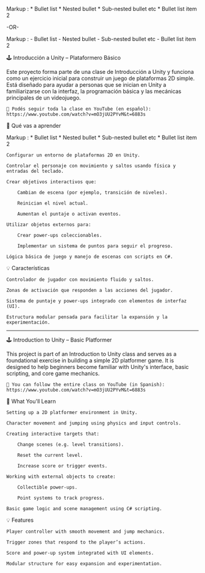  Markup : * Bullet list
              * Nested bullet
                  * Sub-nested bullet etc
          * Bullet list item 2

-OR-

 Markup : - Bullet list
              - Nested bullet
                  - Sub-nested bullet etc
          - Bullet list item 2 
          
🕹️ Introducción a Unity – Plataformero Básico

Este proyecto forma parte de una clase de Introducción a Unity y funciona como un ejercicio inicial para construir un juego de plataformas 2D simple. Está diseñado para ayudar a personas que se inician en Unity a familiarizarse con la interfaz, la programación básica y las mecánicas principales de un videojuego.

    🎥 Podés seguir toda la clase en YouTube (en español):
    https://www.youtube.com/watch?v=mO3jUU2PYvM&t=6883s

🎯 Qué vas a aprender
    
Markup : * Bullet list
              * Nested bullet
                  * Sub-nested bullet etc
          * Bullet list item 2

    Configurar un entorno de plataformas 2D en Unity.

    Controlar el personaje con movimiento y saltos usando física y entradas del teclado.

    Crear objetivos interactivos que:

        Cambian de escena (por ejemplo, transición de niveles).

        Reinician el nivel actual.

        Aumentan el puntaje o activan eventos.

    Utilizar objetos externos para:

        Crear power-ups coleccionables.

        Implementar un sistema de puntos para seguir el progreso.

    Lógica básica de juego y manejo de escenas con scripts en C#.

💡 Características

    Controlador de jugador con movimiento fluido y saltos.

    Zonas de activación que responden a las acciones del jugador.

    Sistema de puntaje y power-ups integrado con elementos de interfaz (UI).

    Estructura modular pensada para facilitar la expansión y la experimentación.

----------------------------------------------------------------------------------------------------------------------

🕹️ Introduction to Unity – Basic Platformer

This project is part of an Introduction to Unity class and serves as a foundational exercise in building a simple 2D platformer game. It is designed to help beginners become familiar with Unity's interface, basic scripting, and core game mechanics.

    🎥 You can follow the entire class on YouTube (in Spanish):
    https://www.youtube.com/watch?v=mO3jUU2PYvM&t=6883s

🎯 What You'll Learn

    Setting up a 2D platformer environment in Unity.

    Character movement and jumping using physics and input controls.

    Creating interactive targets that:

        Change scenes (e.g. level transitions).

        Reset the current level.

        Increase score or trigger events.

    Working with external objects to create:

        Collectible power-ups.

        Point systems to track progress.

    Basic game logic and scene management using C# scripting.

💡 Features

    Player controller with smooth movement and jump mechanics.

    Trigger zones that respond to the player’s actions.

    Score and power-up system integrated with UI elements.

    Modular structure for easy expansion and experimentation.
